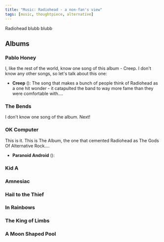 ```yaml
---
title: "Music: Radiohead - a non-fan's view"
tags: [music, thoughtpiece, alternative]
---
```

Radiohead blubb blubb

## Albums

### Pablo Honey
I, like the rest of the world, know one song of this album - Creep. I don't know any other songs, so let's talk about this one:

* __Creep__ (): The song that makes a bunch of people think of Radiohead as a one hit wonder - it catapulted the band to way more fame than they were comfortable with.... 

### The Bends
I don't know one song of the album. Next! 

### OK Computer
This is it. This is The Album, the one that cemented Radiohead as The Gods Of Alternative Rock.... 

* __Paranoid Android__ ():

### Kid A

### Amnesiac

### Hail to the Thief

### In Rainbows

### The King of Limbs

### A Moon Shaped Pool